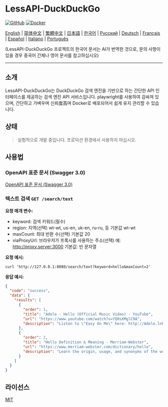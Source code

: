 # LessAPI-DuckDuckGo

[![GitHub](https://img.shields.io/github/license/lessapi-dev/lessapi-duckduckgo?style=for-the-badge)](https://github.com/lessapi-dev/lessapi-duckduckgo)
[![Docker](https://img.shields.io/docker/pulls/lessapi/lessapi-duckduckgo?style=for-the-badge)](https://hub.docker.com/r/lessapi/lessapi-duckduckgo)

[English](./../../README.md) |
[简体中文](./../zhs/README.md) |
[繁體中文](./../zht/README.md) |
[日本語](./../ja/README.md) |
[한국어](./../ko/README.md) |
[Русский](./../ru/README.md) |
[Deutsch](./../de/README.md) |
[Français](./../fr/README.md) |
[Español](./../es/README.md) |
[Italiano](./../it/README.md) |
[Português](./../pt/README.md)

(LessAPI-DuckDuckGo 프로젝트의 한국어 문서는 AI가 번역한 것으로, 문의 사항이 있을 경우 중국어 간체나 영어 문서를 참고하십시오)

---

## 소개

LessAPI-DuckDuckGo는 DuckDuckGo 검색 엔진을 기반으로 하는 간단한 API 인터페이스를 제공하는 검색 엔진 API 서비스입니다. playwright를 사용하여 감싸져 있으며, 간단하고 가벼우며
신뢰度高며 Docker로 배포되어서 쉽게 유지 관리할 수 있습니다.

## 상태

> 실험적으로 개발 중입니다. 프로덕션 환경에서 사용하지 마십시오.

## 사용법

### OpenAPI 표준 문서 (Swagger 3.0)

[OpenAPI 표준 문서 (Swagger 3.0)](../../resource/openapi.json)

### 텍스트 검색 `GET /search/text`

**요청 매개 변수:**

- keyword: 검색 키워드(필수)
- region: 지역(선택)  wt-wt, us-en, uk-en, ru-ru, 등 기본값 wt-wt
- maxCount: 최대 반환 수(선택)  기본값 20
- viaProxyUrl: 브라우저가 프록시를 사용하는 주소(선택)  예: http://proxy.server:3000  기본값: 빈 문자열

**요청 예시:**

```shell
curl 'http://127.0.0.1:8080/search/text?keyword=hello&maxCount=2'
```

**응답 예시:**

```json
{
  "code": "success",
  "data": {
    "results": [
      {
        "order": 1,
        "title": "Adele - Hello (Official Music Video) - YouTube",
        "url": "https://www.youtube.com/watch?v=YQHsXMglC9A",
        "description": "Listen to \"Easy On Me\" here: http://Adele.lnk.to/EOMPre-order Adele's new album \"30\" before its release on November 19: https://www.adele.comShop the \"Adele..."
      },
      {
        "order": 2,
        "title": "Hello Definition & Meaning - Merriam-Webster",
        "url": "https://www.merriam-webster.com/dictionary/hello",
        "description": "Learn the origin, usage, and synonyms of the word hello, an expression or gesture of greeting. See examples of hello in sentences and related words from the dictionary."
      }
    ]
  }
}
```

## 라이선스

[MIT](./../../LICENSE)
